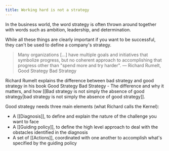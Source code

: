 ```yaml
---
title: Working hard is not a strategy
---
```


In the business world, the word strategy is often thrown around together with words such as ambition, leadership, and determination.

While all these things are clearly important if you want to be successful, they can't be used to define a company's strategy.

  > Many organizations [...] have multiple goals and initiatives that symbolize progress, but no coherent approach to accomplishing that progress other than "spend more and try harder".
  >  — Richard Rumelt, Good Strategy Bad Strategy 

Richard Rumelt explains the difference between bad strategy and good strategy in his book Good Strategy Bad Strategy - The difference and why it matters, and how [[Bad strategy is not simply the absence of good strategy|bad strategy is not simply the absence of good strategy]].

Good strategy needs three main elements (what Richard calls the Kernel):

- A [[Diagnosis]], to define and explain the nature of the challenge you want to face
- A [[Guiding policy]], to define the high level approach to deal with the obstacles identified in the diagnosis
- A set of [[Actions]], coordinated with one another to accomplish what's specified by the guiding policy